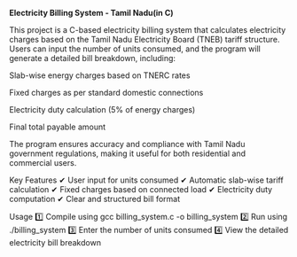 **Electricity Billing System - Tamil Nadu(in C)**

This project is a C-based electricity billing system that calculates electricity charges based on the Tamil Nadu Electricity Board (TNEB) tariff structure. Users can input the number of units consumed, and the program will generate a detailed bill breakdown, including:

Slab-wise energy charges based on TNERC rates

Fixed charges as per standard domestic connections

Electricity duty calculation (5% of energy charges)

Final total payable amount

The program ensures accuracy and compliance with Tamil Nadu government regulations, making it useful for both residential and commercial users.

Key Features
✔ User input for units consumed
✔ Automatic slab-wise tariff calculation
✔ Fixed charges based on connected load
✔ Electricity duty computation
✔ Clear and structured bill format

Usage
1️⃣ Compile using gcc billing_system.c -o billing_system
2️⃣ Run using ./billing_system
3️⃣ Enter the number of units consumed
4️⃣ View the detailed electricity bill breakdown
